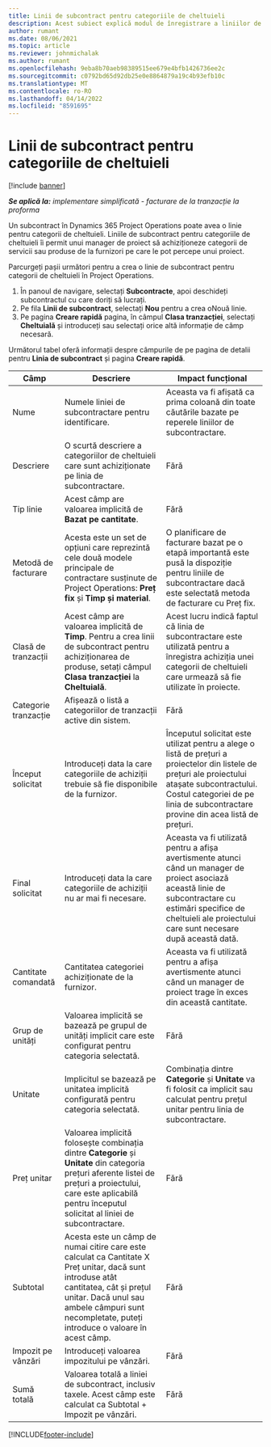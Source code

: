 ```yaml
---
title: Linii de subcontract pentru categoriile de cheltuieli
description: Acest subiect explică modul de înregistrare a liniilor de subcontract pentru cheltuieli și utilizarea câmpurilor pentru înregistrarea achizițiilor de timp de la furnizori.
author: rumant
ms.date: 08/06/2021
ms.topic: article
ms.reviewer: johnmichalak
ms.author: rumant
ms.openlocfilehash: 9eba8b70aeb98389515ee679e4bfb1426736ee2c
ms.sourcegitcommit: c0792bd65d92db25e0e8864879a19c4b93efb10c
ms.translationtype: MT
ms.contentlocale: ro-RO
ms.lasthandoff: 04/14/2022
ms.locfileid: "8591695"
---
```

#  <a name="subcontract-lines-for-expense-categories"></a>Linii de subcontract pentru categoriile de cheltuieli

[!include [banner](../../includes/dataverse-preview.md)]

_**Se aplică la:** implementare simplificată - facturare de la tranzacție la proforma_

Un subcontract în Dynamics 365 Project Operations poate avea o linie pentru categorii de cheltuieli. Liniile de subcontract pentru categoriile de cheltuieli îi permit unui manager de proiect să achiziționeze categorii de servicii sau produse de la furnizori pe care le pot percepe unui proiect.

Parcurgeți pașii următori pentru a crea o linie de subcontract pentru categorii de cheltuieli în Project Operations.

1. În panoul de navigare, selectați **Subcontracte**, apoi deschideți subcontractul cu care doriți să lucrați.
2. Pe fila **Linii de subcontract**, selectați **Nou** pentru a crea oNouă linie.
3. Pe pagina **Creare rapidă** pagina, în câmpul **Clasa tranzacției**, selectați **Cheltuială** și introduceți sau selectați orice altă informație de câmp necesară.

Următorul tabel oferă informații despre câmpurile de pe pagina de detalii pentru **Linia de subcontract** și pagina **Creare rapidă**.

| **Câmp** | **Descriere** | **Impact funcțional** |
| --- | --- | --- |
| Nume | Numele liniei de subcontractare pentru identificare. | Aceasta va fi afișată ca prima coloană din toate căutările bazate pe reperele liniilor de subcontractare. |
| Descriere | O scurtă descriere a categoriilor de cheltuieli care sunt achiziționate pe linia de subcontractare. | Fără |
|Tip linie | Acest câmp are valoarea implicită de  **Bazat pe cantitate**. |Fără |
| Metodă de facturare | Acesta este un set de opțiuni care reprezintă cele două modele principale de contractare susținute de Project Operations: **Preț fix** și **Timp și material**. | O planificare de facturare bazat pe o etapă importantă este pusă la dispoziție pentru liniile de subcontractare dacă este selectată metoda de facturare cu Preț fix. |
| Clasă de tranzacții | Acest câmp are valoarea implicită de  **Timp**. Pentru a crea linii de subcontract pentru achiziționarea de produse, setați câmpul  **Clasa tranzacției**  la  **Cheltuială**.  | Acest lucru indică faptul că linia de subcontractare este utilizată pentru a înregistra achiziția unei categorii de cheltuieli care urmează să fie utilizate în proiecte. |
| Categorie tranzacție | Afișează o listă a categoriilor de tranzacții active din sistem. |Fără |
| Început solicitat | Introduceți data la care categoriile de achiziții trebuie să fie disponibile de la furnizor. | Începutul solicitat este utilizat pentru a alege o listă de prețuri a proiectelor din listele de prețuri ale proiectului atașate subcontractului. Costul categoriei de pe linia de subcontractare provine din acea listă de prețuri. |
| Final solicitat | Introduceți data la care categoriile de achiziții nu ar mai fi necesare. | Aceasta va fi utilizată pentru a afișa avertismente atunci când un manager de proiect asociază această linie de subcontractare cu estimări specifice de cheltuieli ale proiectului care sunt necesare după această dată. |
| Cantitate comandată | Cantitatea categoriei achiziționate de la furnizor. | Aceasta va fi utilizată pentru a afișa avertismente atunci când un manager de proiect trage în exces din această cantitate.|
| Grup de unități | Valoarea implicită se bazează pe grupul de unități implicit care este configurat pentru categoria selectată. |Fără |
| Unitate | Implicitul se bazează pe unitatea implicită configurată pentru categoria selectată.  | Combinația dintre **Categorie** și **Unitate** va fi folosit ca implicit sau calculat pentru prețul unitar pentru linia de subcontractare.  |
| Preț unitar | Valoarea implicită folosește combinația dintre **Categorie** și **Unitate** din categoria prețuri aferente listei de prețuri a proiectului, care este aplicabilă pentru începutul solicitat al liniei de subcontractare. |Fără |
| Subtotal | Acesta este un câmp de numai citire care este calculat ca Cantitate X Preț unitar, dacă sunt introduse atât cantitatea, cât și prețul unitar. Dacă unul sau ambele câmpuri sunt necompletate, puteți introduce o valoare în acest câmp. |Fără |
| Impozit pe vânzări | Introduceți valoarea impozitului pe vânzări. |Fără |
| Sumă totală | Valoarea totală a liniei de subcontract, inclusiv taxele. Acest câmp este calculat ca Subtotal + Impozit pe vânzări. |Fără |


[!INCLUDE[footer-include](../../includes/footer-banner.md)]
